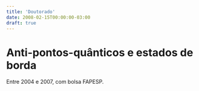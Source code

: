 ```yaml
---
title: 'Doutorado'
date: 2008-02-15T00:00:00-03:00
draft: true
---
```


# Anti-pontos-quânticos e estados de borda

Entre 2004 e 2007, com bolsa FAPESP.